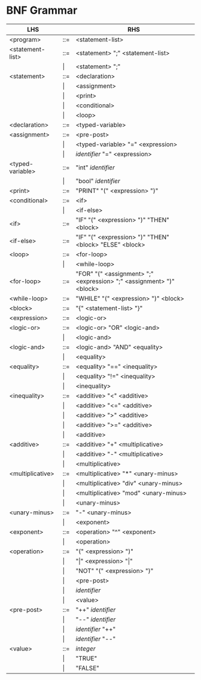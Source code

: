 # BNF Grammar

| LHS |  | RHS |
|---|---|---|
| \<program\> | ::= | \<statement-list\> |
| \<statement-list\> | ::= | \<statement\> ";" \<statement-list\> |
|  | \| | \<statement\> ";" |
| \<statement\> | ::= | \<declaration\> |
|  | \| | \<assignment\> |
|  | \| | \<print\> |
|  | \| | \<conditional\> |
|  | \| | \<loop\> |
| \<declaration\> | ::= | \<typed-variable\> |
| \<assignment\> | ::= | \<pre-post\> |
|  | \| | \<typed-variable\> "=" \<expression\> |
|  | \| | _identifier_ "=" \<expression\> |
| \<typed-variable\> | ::= | "int" _identifier_ |
|  | \| | "bool" _identifier_ |
| \<print\> | ::= | "PRINT" "(" \<expression\> ")" |
| \<conditional\> | ::= | \<if\> |
|  | \| | \<if-else\> |
| \<if\> | ::= | "IF" "(" \<expression\> ")" "THEN" \<block\> |
| \<if-else\> | ::= | "IF" "(" \<expression\> ")" "THEN" \<block\> "ELSE" \<block\> |
| \<loop\> | ::= | \<for-loop\> |
|  | \| | \<while-loop\> |
| \<for-loop\> | ::= | "FOR" "(" \<assignment\> ";" \<expression\> ";" \<assignment\> ")" \<block\> |
| \<while-loop\> | ::= | "WHILE" "(" \<expression\> ")" \<block\> |
| \<block\> | ::= | "{" \<statement-list\> "}" |
| \<expression\> | ::= | \<logic-or\> |
| \<logic-or\> | ::= | \<logic-or\> "OR" \<logic-and\> |
|  | \| | \<logic-and\> |
| \<logic-and\> | ::= | \<logic-and\> "AND" \<equality\> |
|  | \| | \<equality\> |
| \<equality\> | ::= | \<equality\> "==" \<inequality\> |
|  | \| | \<equality\> "!=" \<inequality\> |
|  | \| | \<inequality\> |
| \<inequality\> | ::= | \<additive\> "\<" \<additive\> |
|  | \| | \<additive\> "\<=" \<additive\> |
|  | \| | \<additive\> "\>" \<additive\> |
|  | \| | \<additive\> "\>=" \<additive\> |
|  | \| | \<additive\> |
| \<additive\> | ::= | \<additive\> "+" \<multiplicative\> |
|  | \| | \<additive\> "-" \<multiplicative\> |
|  | \| | \<multiplicative\> |
| \<multiplicative\> | ::= | \<multiplicative\> "*" \<unary-minus\> |
|  | \| | \<multiplicative\> "div" \<unary-minus\> |
|  | \| | \<multiplicative\> "mod" \<unary-minus\> |
|  | \| | \<unary-minus\> |
| \<unary-minus\> | ::= | "-" \<unary-minus\> |
|  | \| | \<exponent\> |
| \<exponent\> | ::= | \<operation\> "^" \<exponent\> |
|  | \| | \<operation\> |
| \<operation\> | ::= | "(" \<expression\> ")" |
|  | \| | "\|" \<expression\> "\|" |
|  | \| | "NOT" "(" \<expression\> ")" |
|  | \| | \<pre-post\> |
|  | \| | _identifier_ |
|  | \| | \<value\> |
| \<pre-post\> | ::= | "++" _identifier_ |
|  | \| | "--" _identifier_ |
|  | \| | _identifier_ "++" |
|  | \| | _identifier_ "--" |
| \<value\> | ::= | _integer_ |
|  | \| | "TRUE" |
|  | \| | "FALSE" |

